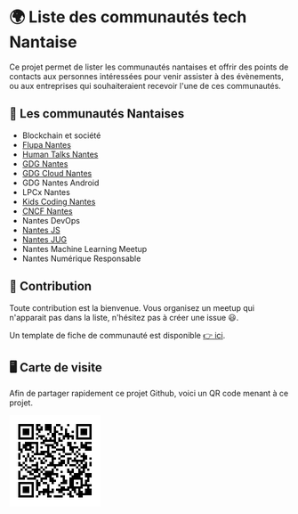 # 🌍 Liste des communautés tech Nantaise

Ce projet permet de lister les communautés nantaises et offrir des points de contacts aux personnes intéressées pour venir assister à des évènements, ou aux entreprises qui souhaiteraient recevoir l'une de ces communautés.

## 🐘 Les communautés Nantaises

- Blockchain et société
- [Flupa Nantes](./flupa/README.md)
- [Human Talks Nantes](./human-talks/README.md)
- [GDG Nantes](https://gdg.community.dev/gdg-nantes/)
- [GDG Cloud Nantes](./gdg-cloud-nantes/README.md)
- GDG Nantes Android
- LPCx Nantes
- [Kids Coding Nantes](https://www.linkedin.com/groups/12321284/)
- [CNCF Nantes](https://www.meetup.com/fr-FR/Cloud-Native-Computing-Nantes/)
- Nantes DevOps
- [Nantes JS](./nantesjs/README.md)
- [Nantes JUG](./nantesjug/README.md)
- Nantes Machine Learning Meetup
- Nantes Numérique Responsable

## 💫 Contribution

Toute contribution est la bienvenue. Vous organisez un meetup qui n'apparait pas dans la liste, n'hésitez pas à créer une issue 😃.

Un template de fiche de communauté est disponible [👉 ici](./template/template.md).

## 🖥 Carte de visite

Afin de partager rapidement ce projet Github, voici un QR code menant à ce projet.

![QR Code](./docs/qrcodeGitHub.png)
